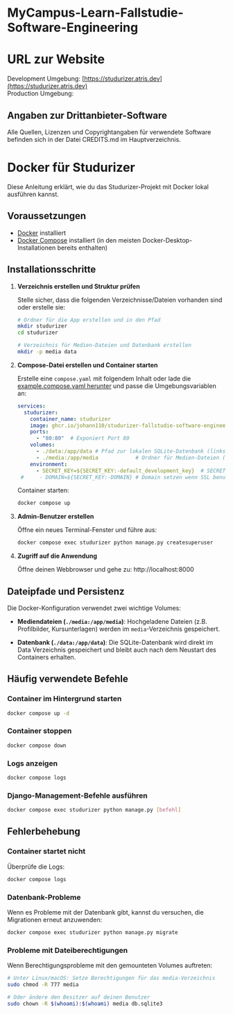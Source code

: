 # MyCampus-Learn-Fallstudie-Software-Engineering

# URL zur Website

Development Umgebung: [https://studurizer.atris.dev](https://studurizer.atris.dev)<br>
Production Umgebung:

## Angaben zur Drittanbieter-Software

Alle Quellen, Lizenzen und Copyrightangaben für verwendete Software befinden sich in der Datei CREDITS.md im Hauptverzeichnis.

# Docker für Studurizer

Diese Anleitung erklärt, wie du das Studurizer-Projekt mit Docker lokal ausführen kannst.

## Voraussetzungen

- [Docker](https://docs.docker.com/get-docker/) installiert
- [Docker Compose](https://docs.docker.com/compose/install/) installiert (in den meisten Docker-Desktop-Installationen bereits enthalten)

## Installationsschritte

1. **Verzeichnis erstellen und Struktur prüfen**

   Stelle sicher, dass die folgenden Verzeichnisse/Dateien vorhanden sind oder erstelle sie:
   ```bash
   # Ordner für die App erstellen und in den Pfad
   mkdir studurizer
   cd studurizer
   
   # Verzeichnis für Medien-Dateien und Datenbank erstellen
   mkdir -p media data
   ```

2. **Compose-Datei erstellen und Container starten**

   Erstelle eine `compose.yaml` mit folgendem Inhalt oder lade die [example.compose.yaml herunter](https://github.com/Johann110/Studurizer-Fallstudie-Software-Engineering/raw/refs/heads/main/example.compose.yaml) und passe die Umgebungsvariablen an:

   ```yaml
   services:
     studurizer:
       container_name: studurizer
       image: ghcr.io/johann110/studurizer-fallstudie-software-engineering:latest
       ports:
         - "80:80"  # Exponiert Port 80
       volumes:
         - ./data:/app/data # Pfad zur lokalen SQLite-Datenbank (links anpassen, falls nötig)
         - ./media:/app/media            # Ordner für Medien-Dateien (links anpassen, falls nötig)
       environment:
         - SECRET_KEY=${SECRET_KEY:-default_development_key}  # SECRET_KEY generieren: https://djecrety.ir oder z. B. python -c "import secrets; print(secrets.token_urlsafe(50))"
    #     - DOMAIN=${SECRET_KEY:-DOMAIN} # Domain setzen wenn SSL benutzt wird oder eine Domain um auf die App zugreifen (optional)
      ```

   Container starten:

      ```bash
      docker compose up
      ```

3. **Admin-Benutzer erstellen**

   Öffne ein neues Terminal-Fenster und führe aus:
   ```bash
   docker compose exec studurizer python manage.py createsuperuser
   ```

4. **Zugriff auf die Anwendung**

   Öffne deinen Webbrowser und gehe zu: http://localhost:8000

## Dateipfade und Persistenz

Die Docker-Konfiguration verwendet zwei wichtige Volumes:

- **Mediendateien (`./media:/app/media`)**: Hochgeladene Dateien (z.B. Profilbilder, Kursunterlagen) werden im `media`-Verzeichnis gespeichert.

- **Datenbank (`./data:/app/data`)**: Die SQLite-Datenbank wird direkt im Data Verzeichnis gespeichert und bleibt auch nach dem Neustart des Containers erhalten.

## Häufig verwendete Befehle

### Container im Hintergrund starten
```bash
docker compose up -d
```

### Container stoppen
```bash
docker compose down
```

### Logs anzeigen
```bash
docker compose logs
```

### Django-Management-Befehle ausführen
```bash
docker compose exec studurizer python manage.py [befehl]
```

## Fehlerbehebung

### Container startet nicht
Überprüfe die Logs:
```bash
docker compose logs
```

### Datenbank-Probleme
Wenn es Probleme mit der Datenbank gibt, kannst du versuchen, die Migrationen erneut anzuwenden:
```bash
docker compose exec studurizer python manage.py migrate
```

### Probleme mit Dateiberechtigungen
Wenn Berechtigungsprobleme mit den gemounteten Volumes auftreten:
```bash
# Unter Linux/macOS: Setze Berechtigungen für das media-Verzeichnis
sudo chmod -R 777 media

# Oder ändere den Besitzer auf deinen Benutzer
sudo chown -R $(whoami):$(whoami) media db.sqlite3
```

